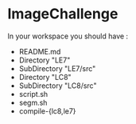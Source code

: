 # ImageChallenge

In your workspace you should have :
- README.md
- Directory "LE7"
- SubDirectory "LE7/src"
- Directory "LC8"
- SubDirectory "LC8/src"
- script.sh
- segm.sh
- compile-{lc8,le7}


